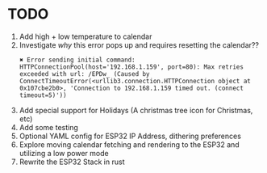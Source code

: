 # TODO

1. Add high + low temperature to calendar
2. Investigate _why_ this error pops up and requires resetting the calendar??
    ```
    ✖ Error sending initial command: HTTPConnectionPool(host='192.168.1.159', port=80): Max retries exceeded with url: /EPDw_ (Caused by ConnectTimeoutError(<urllib3.connection.HTTPConnection object at 0x107cbe2b0>, 'Connection to 192.168.1.159 timed out. (connect timeout=5)'))
    ```
3. Add special support for Holidays (A christmas tree icon for Christmas, etc)
4. Add some testing
5. Optional YAML config for ESP32 IP Address, dithering preferences
6. Explore moving calendar fetching and rendering to the ESP32 and utilizing a low power mode
7. Rewrite the ESP32 Stack in rust

